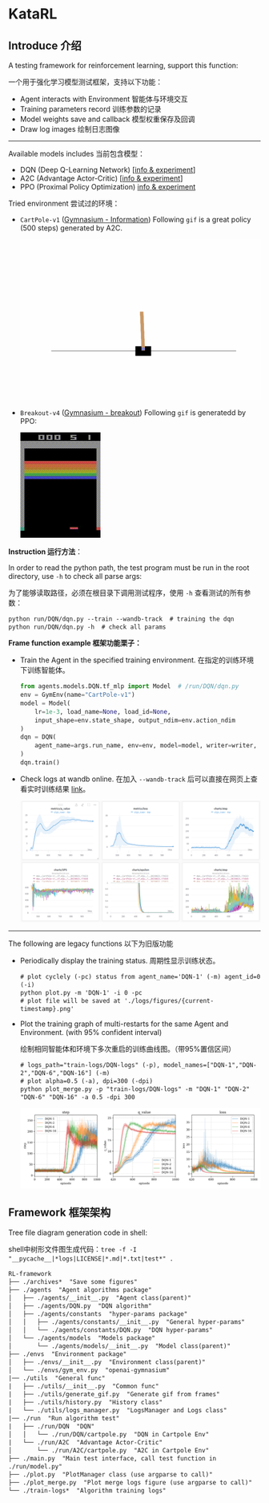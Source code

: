 # KataRL

## Introduce 介绍

A testing framework for reinforcement learning, support this function:

一个用于强化学习模型测试框架，支持以下功能：

- Agent interacts with Environment 智能体与环境交互
- Training parameters record 训练参数的记录
- Model weights save and callback 模型权重保存及回调
- Draw log images 绘制日志图像

---

Available models includes 当前包含模型：

- DQN (Deep Q-Learning Network) [[info & experiment](https://wty-yy.space/posts/42683/)]
- A2C (Advantage Actor-Critic) [[info & experiment](https://wty-yy.space/posts/6031/)]
- PPO (Proximal Policy Optimization) [info & experiment](https://wty-yy.space/posts/529/)

Tried environment 尝试过的环境：

- `CartPole-v1` ([Gymnasium - Information](https://gymnasium.farama.org/environments/classic_control/cart_pole/)) Following `gif` is a great policy (500 steps) generated by A2C.

  ![A2C statble 500 step](archives/figures/A2C_stable_policy.gif)

- `Breakout-v4` ([Gymnasium - breakout](https://gymnasium.farama.org/environments/atari/breakout/#breakout)) Following `gif` is generatedd by PPO:

  ![PPO breakout-v4](archives/figures/breakout-1-25-370.gif)

**Instruction 运行方法**：

In order to read the python path, the test program must be run in the root directory, use `-h` to check all parse args:

为了能够读取路径，必须在根目录下调用测试程序，使用 `-h` 查看测试的所有参数：

```shell
python run/DQN/dqn.py --train --wandb-track  # training the dqn
python run/DQN/dqn.py -h  # check all params
```

**Frame function example 框架功能栗子：**

- Train the Agent in the specified training environment. 在指定的训练环境下训练智能体。

  ```python
  from agents.models.DQN.tf_mlp import Model  # /run/DQN/dqn.py
  env = GymEnv(name="CartPole-v1")
  model = Model(
      lr=1e-3, load_name=None, load_id=None,
      input_shape=env.state_shape, output_ndim=env.action_ndim
  )
  dqn = DQN(
      agent_name=args.run_name, env=env, model=model, writer=writer, **vars(args)
  )
  dqn.train()
  ```

- Check logs at wandb online. 在加入 `--wandb-track` 后可以直接在网页上查看实时训练结果 [link](https://api.wandb.ai/links/wty-yy/uftzvtm6)。

  ![wandb logs](archives/figures/wandb-dqn-chart.png)

---

The following are legacy functions 以下为旧版功能

- Periodically display the training status. 周期性显示训练状态。

  ```shell
  # plot cyclely (-pc) status from agent_name='DQN-1' (-m) agent_id=0 (-i)
  python plot.py -m 'DQN-1' -i 0 -pc
  # plot file will be saved at './logs/figures/{current-timestamp}.png'
  ```

- Plot the training graph of multi-restarts for the same Agent and Environment. (with 95% confident interval)

  绘制相同智能体和环境下多次重启的训练曲线图。（带95%置信区间）

  ```shell
  # logs_path="train-logs/DQN-logs" (-p), model_names=["DQN-1","DQN-2","DQN-6","DQN-16"] (-m)
  # plot alpha=0.5 (-a), dpi=300 (-dpi)
  python plot_merge.py -p "train-logs/DQN-logs" -m "DQN-1" "DQN-2" "DQN-6" "DQN-16" -a 0.5 -dpi 300
  ```

  ![DQN](archives/figures/DQN-batch-1-2-6-16.png)

## Framework 框架架构

Tree file diagram generation code in shell:

shell中树形文件图生成代码：`tree -f -I "__pycache__|*logs|LICENSE|*.md|*.txt|test*" .`

```shell
RL-framework
├── ./archives*  "Save some figures"
├── ./agents  "Agent algorithms package"
│   ├── ./agents/__init__.py  "Agent class(parent)"
│   ├── ./agents/DQN.py  "DQN algorithm"
│   ├── ./agents/constants  "hyper-params package"
│   │   ├── ./agents/constants/__init__.py  "General hyper-params"
│   │   └── ./agents/constants/DQN.py  "DQN hyper-params"
│   └── ./agents/models  "Models package"
│       └── ./agents/models/__init__.py  "Model class(parent)"
├── ./envs  "Environment package"
│   ├── ./envs/__init__.py  "Environment class(parent)"
│   └── ./envs/gym_env.py  "openai-gymnasium"
|── ./utils  "General func"
|	├── ./utils/__init__.py  "Common func"
|   ├── ./utils/generate_gif.py  "Generate gif from frames"
|   ├── ./utils/history.py  "History class"
|   └── ./utils/logs_manager.py  "LogsManager and Logs class"
|── ./run  "Run algorithm test"
|	├── ./run/DQN  "DQN"
│   │   └── ./run/DQN/cartpole.py  "DQN in Cartpole Env"
|   └── ./run/A2C  "Advantage Actor-Critic"
│       └── ./run/A2C/cartpole.py  "A2C in Cartpole Env"
├── ./main.py  "Main test interface, call test function in ./run/model.py"
├── ./plot.py  "PlotManager class (use argparse to call)"
├── ./plot_merge.py  "Plot merge logs figure (use argparse to call)"
└── ./train-logs*  "Algorithm training logs"
```

